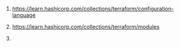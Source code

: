 
1. https://learn.hashicorp.com/collections/terraform/configuration-language

2. https://learn.hashicorp.com/collections/terraform/modules

3. 

